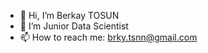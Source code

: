 - 👋 Hi, I’m Berkay TOSUN
- 👀 I’m Junior Data Scientist
- 📫 How to reach me: brky.tsnn@gmail.com

<!---
MrArawnn/MrArawnn is a ✨ special ✨ repository because its `README.md` (this file) appears on your GitHub profile.
You can click the Preview link to take a look at your changes.
--->
